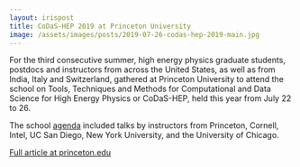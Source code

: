```yaml
---
layout: irispost
title: CoDaS-HEP 2019 at Princeton University
image: /assets/images/posts/2019-07-26-codas-hep-2019-main.jpg
---
```


For the third consecutive summer, high energy physics graduate students, postdocs and instructors from across the United States, as well as from India, Italy and Switzerland, gathered at Princeton University to attend the school on Tools, Techniques and Methods for Computational and Data Science for High Energy Physics or CoDaS-HEP, held this year from July 22 to 26.
<!--more-->

The school [agenda](https://indico.cern.ch/event/814979/timetable) included
talks by instructors from Princeton, Cornell, Intel, UC San Diego, New York University, and the University of Chicago.

[Full article at princeton.edu](https://www.princeton.edu/news/2019/08/19/princeton-leads-efforts-develop-national-data-training-framework-high-energy)


